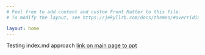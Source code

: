 ```yaml
---
# Feel free to add content and custom Front Matter to this file.
# To modify the layout, see https://jekyllrb.com/docs/themes/#overriding-theme-defaults

layout: home
---
```

Testing index.md approach
[link on main page to ppt](https://github.com/daniellearsenault/daniellearsenault.github.io/blob/main/figs.pptx)
